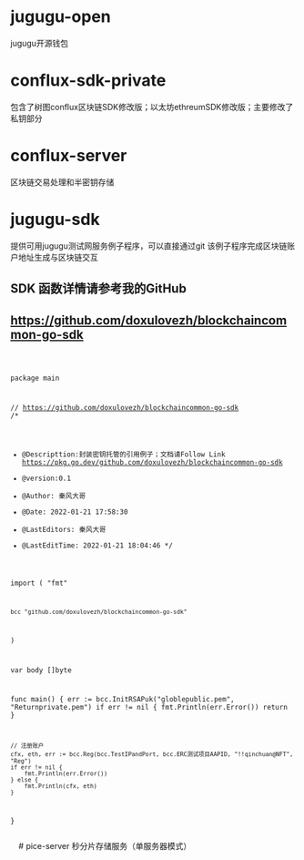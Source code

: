 # jugugu-open
 jugugu开源钱包
# conflux-sdk-private
  包含了树图conflux区块链SDK修改版；以太坊ethreumSDK修改版；主要修改了私钥部分
# conflux-server
  区块链交易处理和半密钥存储
# jugugu-sdk
  提供可用jugugu测试网服务例子程序，可以直接通过git 该例子程序完成区块链账户地址生成与区块链交互
  ## SDK 函数详情请参考我的GitHub
  ##  https://github.com/doxulovezh/blockchaincommon-go-sdk
  <code>
  
  package main

// https://github.com/doxulovezh/blockchaincommon-go-sdk
/*
 * @Descripttion:封装密钥托管的引用例子；文档请Follow Link      https://pkg.go.dev/github.com/doxulovezh/blockchaincommon-go-sdk
 * @version:0.1
 * @Author: 秦风大哥
 * @Date: 2022-01-21 17:58:30
 * @LastEditors: 秦风大哥
 * @LastEditTime: 2022-01-21 18:04:46
 */

import (
	"fmt"

	bcc "github.com/doxulovezh/blockchaincommon-go-sdk"
)

var body []byte

func main() {
	err := bcc.InitRSAPuk("globlepublic.pem", "Returnprivate.pem")
	if err != nil {
		fmt.Println(err.Error())
		return
	}

	// 注册账户
	cfx, eth, err := bcc.Reg(bcc.TestIPandPort, bcc.ERC测试项目AAPID, "!!qinchuan@NFT", "Reg")
	if err != nil {
		fmt.Println(err.Error())
	} else {
		fmt.Println(cfx, eth)
	}
 }
  
  </code>
# pice-server
  秒分片存储服务（单服务器模式）
